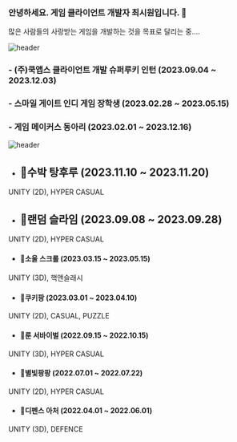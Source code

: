 ### 안녕하세요. 게임 클라이언트 개발자 최시원입니다. 👋
많은 사람들의 사랑받는 게임을 개발하는 것을 목표로 달리는 중....
<!--
**SiwonChoi98/SiwonChoi98** is a ✨ _special_ ✨ repository because its `README.md` (this file) appears on your GitHub profile.

Here are some ideas to get you started:

- 🔭 I’m currently working on ...
- 🌱 I’m currently learning ...
- 👯 I’m looking to collaborate on ...
- 🤔 I’m looking for help with ...
- 💬 Ask me about ...
- 📫 How to reach me: ...
- 😄 Pronouns: ...
- ⚡ Fun fact: ...
--> 


![header](https://capsule-render.vercel.app/api?type=cylinder&color=101010&height=100&section=header&text=😄활동내역&fontColor=ffffff&fontSize=50&animation=fadeIn&fontAlignY=55)

### - (주)쿡앱스 클라이언트 개발 슈퍼루키 인턴 (2023.09.04 ~ 2023.12.03)
### - 스마일 게이트 인디 게임 장학생 (2023.02.28 ~ 2023.05.15)
### - 게임 메이커스 동아리 (2023.02.01 ~ 2023.12.16)

  ![header](https://capsule-render.vercel.app/api?type=cylinder&color=101010&height=100&section=header&text=⚡개발프로젝트&fontColor=ffffff&fontSize=50&animation=fadeIn&fontAlignY=55)

- ## 🌱수박 탕후루 (2023.11.10 ~ 2023.11.20)
UNITY (2D), HYPER CASUAL

- ## 🌱랜덤 슬라임 (2023.09.08 ~ 2023.09.28)
UNITY (2D), HYPER CASUAL

- #### 🌱소울 스크롤 (2023.03.15 ~ 2023.05.15)
UNITY (3D), 핵앤슬래시 

- #### 🌱쿠키팡 (2023.03.01 ~ 2023.04.10)
UNITY (2D), CASUAL, PUZZLE

- #### 🌱룬 서바이벌 (2022.09.15 ~ 2022.10.15)
UNITY (3D), HYPER CASUAL

- #### 🌱별빛팡팡 (2022.07.01 ~ 2022.07.22)
UNITY (2D), HYPER CASUAL

- #### 🌱디펜스 아처 (2022.04.01 ~ 2022.06.01)
UNITY (3D), DEFENCE

